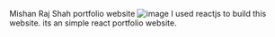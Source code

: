 Mishan Raj Shah portfolio website
![image](https://github.com/Mishansavy/Mishan-Portfolio/assets/109074996/ea2632a9-8924-4545-bc6d-c3eda9996c43)
I used reactjs to build this website. its an simple react portfolio website.
